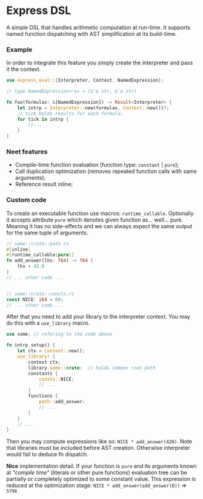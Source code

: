 # Express DSL

A simple DSL that handles arithmetic computation at run-time.
It supports named function dispatching with AST simplification at its build-time.


### Example

In order to integrate this feature you simply create the interpreter and pass it the context.
``` rust
use express_eval::{Interpreter, Context, NamedExpression};

// type NamedExpression<'e> = (&'e str, &'e str)

fn foo(formulas: &[NamedExpression]) -> Result<Interpreter> {
    let intrp = Interpreter::new(formulas, Context::new())?;
    // tick holds results for each formula;
    for tick in intrp {
        //...
    }
}
```

### Neet features

* Compile-time function evaluation (function type: `constant` | `pure`);
* Call duplication optimization (removes repeated function calls with same arguments);
* Reference result inline;

### Custom code

To create an executable function use macros: `runtime_callable`.
Optionally it accepts attribute `pure` which denotes given function as... well... pure. Meaning it has no side-effects and we can always expect the same output for the same tuple of arguments.
``` rust
// some::crate::path.rs
#[inline]
#[runtime_callable(pure)]
fn add_answer(lhs: f64) -> f64 {
    lhs + 42.0
}
// ... other code ...


// some::crate::consts.rs
const NICE: i64 = 69;
// ... other code ...
```

After that you need to add your library to the interpreter context. You may do this with a `use_library` macro.
``` rust
use some; // refering to the code above

fn intrp_setup() {
    let ctx = Context::new();
    use_library! {
        context ctx;
        library some::crate;  // holds common root path
        constants {
            consts::NICE;
            // ...
        }
        functions {
            path::add_answer;
            // ...
        }
    }
    // ... 
}
```

Then you may compute expressions like so: `NICE * add_answer(420)`. Note that libraries must be included before AST creation. Otherwise interpreter would fail to deduce fn dispatch. 

**Nice** implementation detail. If your function is `pure` and its arguments known at _"compile time"_ (literals or other pure functions) evaluation tree can be partially or completely optimized to some constant value. This expression is reduced at the optimization stage: `NICE * add_answer(add_answer(0))` => `5796`
